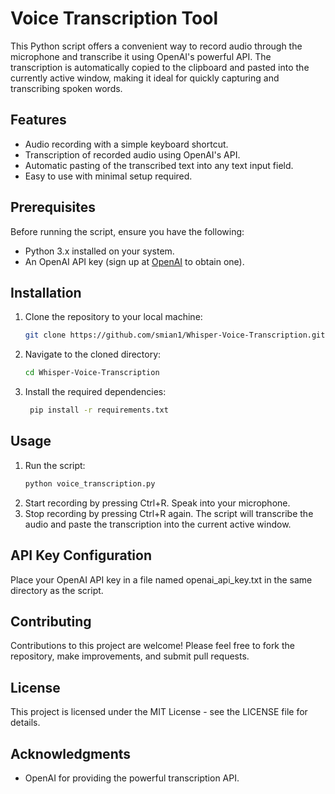 # Voice Transcription Tool

This Python script offers a convenient way to record audio through the microphone and transcribe it using OpenAI's powerful API. The transcription is automatically copied to the clipboard and pasted into the currently active window, making it ideal for quickly capturing and transcribing spoken words.

## Features
- Audio recording with a simple keyboard shortcut.
- Transcription of recorded audio using OpenAI's API.
- Automatic pasting of the transcribed text into any text input field.
- Easy to use with minimal setup required.

## Prerequisites
Before running the script, ensure you have the following:
- Python 3.x installed on your system.
- An OpenAI API key (sign up at [OpenAI](https://openai.com/) to obtain one).

## Installation

1. Clone the repository to your local machine:
   ```bash
   git clone https://github.com/smian1/Whisper-Voice-Transcription.git

2. Navigate to the cloned directory:
   ```bash
   cd Whisper-Voice-Transcription
3. Install the required dependencies:
   ```bash
    pip install -r requirements.txt

## Usage
1. Run the script:
   ```bash
   python voice_transcription.py

2. Start recording by pressing Ctrl+R. Speak into your microphone.
3. Stop recording by pressing Ctrl+R again. The script will transcribe the audio and paste the transcription into the current active window.

## API Key Configuration
Place your OpenAI API key in a file named openai_api_key.txt in the same directory as the script.

## Contributing
   Contributions to this project are welcome! Please feel free to fork the repository, make improvements, and submit pull requests.

## License
This project is licensed under the MIT License - see the LICENSE file for details.

## Acknowledgments
- OpenAI for providing the powerful transcription API.
